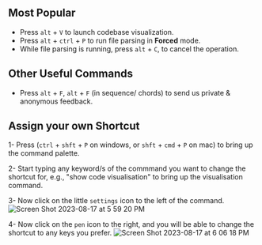 ## Most Popular
- Press `alt` + `V` to launch codebase visualization.
- Press `alt` + `ctrl` + `P` to run file parsing in **Forced** mode.
- While file parsing is running, press `alt` + `C`, to cancel the operation.

## Other Useful Commands
- Press `alt` + `F`, `alt` + `F` (in sequence/ chords) to send us private & anonymous feedback.

## Assign your own Shortcut
1- Press (`ctrl` + `shft` + `P` on windows, or `shft` + `cmd` + `P` on mac) to bring up the command palette.

2- Start typing any keyword/s of the commmand you want to change the shortcut for, e.g., "show code visualisation" to bring up the visualisation command.

3- Now click on the little `settings` icon to the left of the command.
![Screen Shot 2023-08-17 at 5 59 20 PM](https://github.com/Blaiski/Grappl/assets/31612240/c49a2d82-7dbe-412c-a145-de6e02f069c4)

4- Now click on the `pen` icon to the right, and you will be able to change the shortcut to any keys you prefer.
![Screen Shot 2023-08-17 at 6 06 18 PM](https://github.com/Blaiski/Grappl/assets/31612240/75f9ca28-8bdd-445f-99ec-f0b8fd25acfc)

